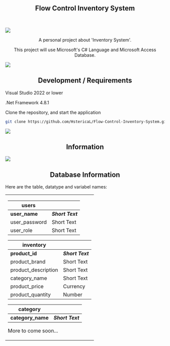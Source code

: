<p align="center">
  <h2 align="center">Flow Control Inventory System</h2>
</p>

<br>

![](https://i.imgur.com/waxVImv.png)

<p align="center"> A personal project about 'Inventory System'.</p>
<p align="center">This project will use Microsoft's C# Language and Microsoft Access Database.</p>

![](https://i.imgur.com/waxVImv.png)

## <center/>Development / Requirements

<p>Visual Studio 2022 or lower</p>
<p>.Net Framework 4.8.1</p>

Clone the repository, and start the application

```bash
git clone https://github.com/HstericaL/Flow-Control-Inventory-System.git
```
![](https://i.imgur.com/waxVImv.png)

## <center/>Information

![](https://i.imgur.com/waxVImv.png)
## <center/>Database Information

Here are the table, datatype and variabel names:

<table>

<tr><td>

| **users** |  |
| ----------- | ----------- |
| **user_name** | ***Short Text*** |
| user_password | Short Text |
| user_role | Short Text |

| **inventory** |  |
| ----------- | ----------- |
| **product_id** | ***Short Text*** |
| product_brand | Short Text |
| product_description | Short Text |
| category_name | Short Text |
| product_price | Currency |
| product_quantity | Number |

| **category** |  |
| ----------- | ----------- |
| **category_name** | ***Short Text*** |

More to come soon...

</tr></td>
</table>



